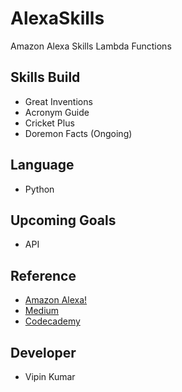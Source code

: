 
# AlexaSkills
Amazon Alexa Skills Lambda Functions

## Skills Build
- Great Inventions
- Acronym Guide
- Cricket Plus 
- Doremon Facts (Ongoing) 

## Language
- Python

## Upcoming Goals
- API

## Reference
- [Amazon Alexa!](alexa.amazon.com)
- [Medium](www.medium.com)
- [Codecademy](www.codecademy.com)

## Developer
- Vipin Kumar 


